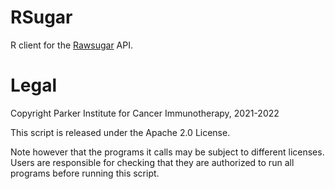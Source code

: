 # RSugar

R client for the [Rawsugar](https://github.com/CANDELbio/rawsugar) API. 

# Legal

Copyright Parker Institute for Cancer Immunotherapy, 2021-2022

This script is released under the Apache 2.0 License.

Note however that the programs it calls may be subject to different licenses. Users are responsible
for checking that they are authorized to run all programs before running this script.



  

